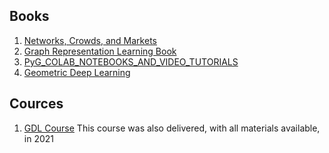 
## Books
1. [Networks, Crowds, and Markets](https://github.com/ikonushok/Investigating_graphnn/blob/main/Books/Networks_Crowds_and_Markets.md)
2. [Graph Representation Learning Book](https://github.com/ikonushok/Investigating_graphnn/blob/main/Books/Graph_Representation_Learning_Book.md)
3. [PyG_COLAB_NOTEBOOKS_AND_VIDEO_TUTORIALS](https://github.com/ikonushok/Investigating_graphnn/tree/main/Books/PyG_COLAB_NOTEBOOKS_AND_VIDEO_TUTORIALS)
4. [Geometric Deep Learning](https://arxiv.org/abs/2104.13478)


## Cources
1. [GDL Course](https://geometricdeeplearning.com/lectures/) This course was also delivered, with all materials available, in 2021